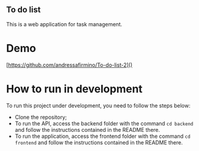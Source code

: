 ## To do list
This is a web application for task management.

# Demo
[https://github.com/andressafirmino/To-do-list-2]()

# How to run in development
To run this project under development, you need to follow the steps below:

- Clone the repository; 
- To run the API, access the backend folder with the command `cd backend` and follow the instructions contained in the README there.
- To run the application, access the frontend folder with the command `cd frontend` and follow the instructions contained in the README there.